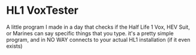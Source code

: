# HL1 VoxTester
A little program I made in a day that checks if the Half Life 1 Vox, HEV Suit, or Marines can say specific things that you type.
it's a pretty simple program, and in NO WAY connects to your actual HL1 installation (if it even exists)
